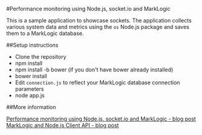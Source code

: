 #Performance monitoring using Node.js, socket.io and MarkLogic

This is a sample application to showcase sockets. The application collects various system data and metrics using the `os` Node.js package and saves them to a MarkLogic database.

##Setup instructions

- Clone the repository
- npm install
- npm install -b bower (if you don't have bower already installed)
- bower install
- Edit `connection.js` to reflect your MarkLogic database connection parameters
- node app.js

##More information

[Performance monitoring using Node.js, socket.io and MarkLogic - blog post](http://www.tamas.io/performance-monitoring-using-node-js-socket-io-and-marklogic/)
[MarkLogic and Node.js Client API - blog post](http://www.tamas.io/marklogic-and-node-js/)

